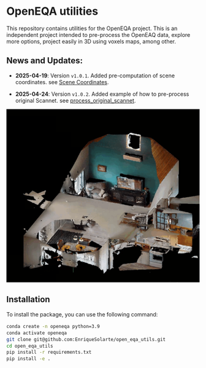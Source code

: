 # OpenEQA utilities
This repository contains utilities for the OpenEQA project. This is an independent project intended to pre-process the OpenEAQ data, explore more options, project easily in 3D using voxels maps, among other.

## News and Updates:
- **2025-04-19**: Version `v1.0.1`. Added pre-computation of scene coordinates. see [Scene Coordinates](https://github.com/EnriqueSolarte/open_eqa_utils/blob/e4c5202bf4edff2fb206894af81286927143fadc/examples/scene_coordinates/pre_computed_sc.py#L85).

- **2025-04-24**: Version `v1.0.2`. Added example of how to pre-process original Scannet. see [process_original_scannet](https://github.com/EnriqueSolarte/open_eqa_utils/blob/8863d64b007a2bd58b1eb948d7699530a9504588/examples/process_original_scannet).


<p align="center">
  <img src="./assets/scene_test.png"/>
</p>

## Installation
To install the package, you can use the following command:

```bash
conda create -n openeqa python=3.9
conda activate openeqa
git clone git@github.com:EnriqueSolarte/open_eqa_utils.git
cd open_eqa_utils
pip install -r requirements.txt
pip install -e .
```
